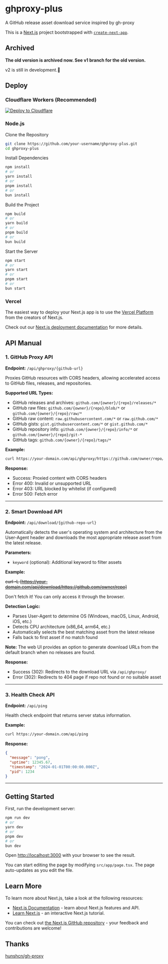 # ghproxy-plus

A GitHub release asset download service inspired by gh-proxy

This is a [Next.js](https://nextjs.org) project bootstrapped with [`create-next-app`](https://nextjs.org/docs/app/api-reference/cli/create-next-app).

## Archived

**The old version is archived now. See v1 branch for the old version.**

v2 is still in development.🚧

## Deploy

### Cloudflare Workers (Recommended)

[![Deploy to Cloudflare](https://deploy.workers.cloudflare.com/button)](https://deploy.workers.cloudflare.com/?url=https://github.com/NtskwK/ghproxy-plus.git)

### Node.js

Clone the Repository

```bash
git clone https://github.com/your-username/ghproxy-plus.git
cd ghproxy-plus
```

Install Dependencies

```bash
npm install
# or
yarn install
# or
pnpm install
# or
bun install
```

Build the Project

```bash
npm build
# or
yarn build
# or
pnpm build
# or
bun build
```

Start the Server

```bash
npm start
# or
yarn start
# or
pnpm start
# or
bun start
```

### Vercel

The easiest way to deploy your Next.js app is to use the [Vercel Platform](https://vercel.com/new?utm_medium=default-template&filter=next.js&utm_source=create-next-app&utm_campaign=create-next-app-readme) from the creators of Next.js.

Check out our [Next.js deployment documentation](https://nextjs.org/docs/app/building-your-application/deploying) for more details.

## API Manual

### 1. GitHub Proxy API

**Endpoint:** `/api/ghproxy/{github-url}`

Proxies GitHub resources with CORS headers, allowing accelerated access to GitHub files, releases, and repositories.

**Supported URL Types:**

- GitHub releases and archives: `github.com/{owner}/{repo}/releases/*`
- GitHub raw files: `github.com/{owner}/{repo}/blob/*` or `github.com/{owner}/{repo}/raw/*`
- GitHub raw content: `raw.githubusercontent.com/*` or `raw.github.com/*`
- GitHub gists: `gist.githubusercontent.com/*` or `gist.github.com/*`
- GitHub repository info: `github.com/{owner}/{repo}/info/*` or `github.com/{owner}/{repo}/git-*`
- GitHub tags: `github.com/{owner}/{repo}/tags/*`

**Example:**

```bash
curl https://your-domain.com/api/ghproxy/https://github.com/owner/repo/releases/download/v1.0.0/file.zip
```

**Response:**

- Success: Proxied content with CORS headers
- Error 400: Invalid or unsupported URL
- Error 403: URL blocked by whitelist (if configured)
- Error 500: Fetch error

---

### 2. Smart Download API

**Endpoint:** `/api/download/{github-repo-url}`

Automatically detects the user's operating system and architecture from the User-Agent header and downloads the most appropriate release asset from the latest release.

**Parameters:**

- `keyword` (optional): Additional keyword to filter assets

**Example:**

~~curl -L [https://your-domain.com/api/download/https://github.com/owner/repo]~~

Don't fetch it! You can only access it through the browser.

**Detection Logic:**

- Parses User-Agent to determine OS (Windows, macOS, Linux, Android, iOS, etc.)
- Detects CPU architecture (x86_64, arm64, etc.)
- Automatically selects the best matching asset from the latest release
- Falls back to first asset if no match found

**Note:** The web UI provides an option to generate download URLs from the default branch when no releases are found.

**Response:**

- Success (302): Redirects to the download URL via `/api/ghproxy/`
- Error (302): Redirects to 404 page if repo not found or no suitable asset

---

### 3. Health Check API

**Endpoint:** `/api/ping`

Health check endpoint that returns server status information.

**Example:**

```bash
curl https://your-domain.com/api/ping
```

**Response:**

```json
{
  "message": "pong",
  "uptime": 12345.67,
  "timestamp": "2024-01-01T00:00:00.000Z",
  "pid": 1234
}
```

---

## Getting Started

First, run the development server:

```bash
npm run dev
# or
yarn dev
# or
pnpm dev
# or
bun dev
```

Open [http://localhost:3000](http://localhost:3000) with your browser to see the result.

You can start editing the page by modifying `src/app/page.tsx`. The page auto-updates as you edit the file.

## Learn More

To learn more about Next.js, take a look at the following resources:

- [Next.js Documentation](https://nextjs.org/docs) - learn about Next.js features and API.
- [Learn Next.js](https://nextjs.org/learn) - an interactive Next.js tutorial.

You can check out [the Next.js GitHub repository](https://github.com/vercel/next.js) - your feedback and contributions are welcome!

## Thanks

[hunshcn/gh-proxy](https://github.com/hunshcn/gh-proxy)

